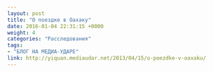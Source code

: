 ```yaml
---
layout: post
title: "О поездке в Оахаку"
date: 2016-01-04 22:31:15 +0000
weight: 4
categories: "Расследования"
tags:
- "БЛОГ НА МЕДИА-УДАРЕ"
link: http://yiquan.mediaudar.net/2013/04/15/o-poezdke-v-oaxaku/
---
```

